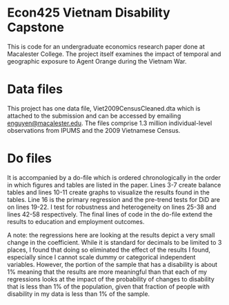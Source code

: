 # Econ425 Vietnam Disability Capstone
This is code for an undergraduate economics research paper done at Macalester College. The project itself examines the impact of temporal and geographic exposure to Agent Orange during the Vietnam War. 
# Data files
This project has one data file, Viet2009CensusCleaned.dta which is attached to the submission and can be accessed by emailing enguyen@macalester.edu. The files comprise 1.3 million individual-level observations from IPUMS and the 2009 Vietnamese Census. 
# Do files
It is accompanied by a do-file which is ordered chronologically in the order in which figures and tables are listed in the paper. Lines 3-7 create balance tables and lines 10-11 create graphs to visualize the results found in the tables. Line 16 is the primary regression and the pre-trend tests for DiD are on lines 19-22. I test for robustness and heterogeneity on lines 25-38 and lines 42-58 respectively. The final lines of code in the do-file extend the results to education and employment outcomes. 

A note: the regressions here are looking at the results depict a very small change in the coefficient. While it is standard for decimals to be limited to 3 places, I found that doing so eliminated the effect of the results I found, especially since I cannot scale dummy or categorical independent variables. However, the portion of the sample that has a disability is about 1% meaning that the results are more meaningful than that each of my regressions looks at the impact of the probability of changes to disability that is less than 1% of the population, given that fraction of people with disability in my data is less than 1% of the sample. 
